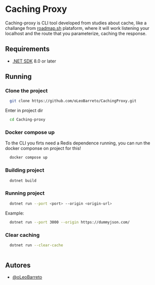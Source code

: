 ﻿
# Caching Proxy

Caching-proxy is CLI tool developed from studies about cache, like a challange from [roadmap.sh](https://roadmap.sh/projects/caching-server) plataform, where it will work listening your localhost and the route that you parameterize, caching the response.

## Requirements

- [.NET SDK](https://dotnet.microsoft.com/pt-br/download/visual-studio-sdks) 8.0 or later

## Running

### Clone the project

```bash
  git clone https://github.com/oLeoBarreto/CachingProxy.git
```

Enter in project dir

```bash
  cd Caching-proxy
```

### Docker compose up

To the CLI you firts need a Redis dependence running, you can run the docker componse on project for this!

```bash
  docker compose up
```

### Building project

```bash
  dotnet build
```

### Running project

```bash
  dotnet run --port <port> --origin <origin-url>
```
Example: 
```bash
  dotnet run --port 3000 --origin https://dummyjson.com/  
```

### Clear caching

```bash
  dotnet run --clear-cache    
  
```
## Autores

- [@oLeoBarreto](https://github.com/oLeoBarreto)

